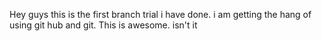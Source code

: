 Hey guys this is the first branch trial i have done. i am getting the hang of using git hub and git. This is awesome.
isn't it
